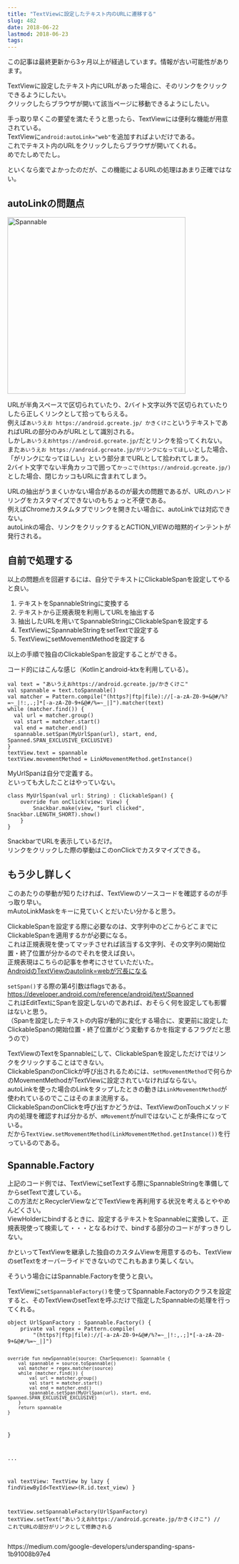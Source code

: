 ```yaml
---
title: "TextViewに設定したテキスト内のURLに遷移する"
slug: 482
date: 2018-06-22
lastmod: 2018-06-23
tags: 
---
```


<div id="wppda_alert">この記事は最終更新から3ヶ月以上が経過しています。情報が古い可能性があります。</div><p>TextViewに設定したテキスト内にURLがあった場合に、そのリンクをクリックできるようにしたい。<br />
クリックしたらブラウザが開いて該当ページに移動できるようにしたい。</p>
<p>手っ取り早くこの要望を満たそうと思ったら、TextViewには便利な機能が用意されている。<br />
TextViewに<code>android:autoLink="web"</code>を追加すればよいだけである。<br />
これでテキスト内のURLをクリックしたらブラウザが開いてくれる。<br />
めでたしめでたし。</p>
<p>といくなら楽でよかったのだが、この機能によるURLの処理はあまり正確ではない。</p>
<h2>autoLinkの問題点</h2>
<p><img src="https://android.gcreate.jp/wp-content/uploads/2018/06/1bf77c48d58c0ed4e17cd579af262f85.jpg" alt="Spannable" title="autoLinkをwebにした場合と自分でClickableSpanを設定した場合の比較.jpg" border="0" width="399" height="396" /></p>
<p>URLが半角スペースで区切られていたり、2バイト文字以外で区切られていたりしたら正しくリンクとして拾ってもらえる。<br />
例えば<code>あいうえお https://android.gcreate.jp/ かきくけこ</code>というテキストであればURLの部分のみがURLとして識別される。<br />
しかし<code>あいうえおhttps://android.gcreate.jp/</code>だとリンクを拾ってくれない。<br />
また<code>あいうえお https://android.gcreate.jp/がリンクになってほしい</code>とした場合、「がリンクになってほしい」という部分までURLとして拾われてしまう。<br />
2バイト文字でない半角カッコで囲って<code>かっこで(https://android.gcreate.jp/)</code>とした場合、閉じカッコもURLに含まれてしまう。</p>
<p>URLの抽出がうまくいかない場合があるのが最大の問題であるが、URLのハンドリングをカスタマイズできないのもちょっと不便である。<br />
例えばChromeカスタムタブでリンクを開きたい場合に、autoLinkでは対応できない。<br />
autoLinkの場合、リンクをクリックするとACTION_VIEWの暗黙的インテントが発行される。</p>
<h2>自前で処理する</h2>
<p>以上の問題点を回避するには、自分でテキストにClickableSpanを設定してやると良い。</p>
<ol>
<li>テキストをSpannableStringに変換する</li>
<li>テキストから正規表現を利用してURLを抽出する</li>
<li>抽出したURLを用いてSpannableStringにClickableSpanを設定する</li>
<li>TextViewにSpannableStringをsetTextで設定する</li>
<li>TextViewにsetMovementMethodを設定する</li>
</ol>
<p>以上の手順で独自のClickableSpanを設定することができる。</p>
<p>コード的にはこんな感じ（Kotlinとandroid-ktxを利用している）。</p>
<pre><code>val text = "あいうえおhttps://android.gcreate.jp/かきくけこ"
val spannable = text.toSpannable()
val matcher = Pattern.compile("(https?|ftp|file)://[-a-zA-Z0-9+&amp;@#/%?=~_|!:,.;]*[-a-zA-Z0-9+&amp;@#/%=~_|]").matcher(text)
while (matcher.find()) {
  val url = matcher.group()
  val start = matcher.start()
  val end = matcher.end()
  spannable.setSpan(MyUrlSpan(url), start, end, Spanned.SPAN_EXCLUSIVE_EXCLUSIVE)
}
textView.text = spannable
textView.movementMethod = LinkMovementMethod.getInstance()
</code></pre>
<p>MyUrlSpanは自分で定義する。<br />
といっても大したことはやっていない。</p>
<pre><code>class MyUrlSpan(val url: String) : ClickableSpan() {
    override fun onClick(view: View) {
        Snackbar.make(view, "$url clicked", Snackbar.LENGTH_SHORT).show()
    }
}
</code></pre>
<p>SnackbarでURLを表示しているだけ。<br />
リンクをクリックした際の挙動はこのonClickでカスタマイズできる。</p>
<h2>もう少し詳しく</h2>
<p>このあたりの挙動が知りたければ、TextViewのソースコードを確認するのが手っ取り早い。<br />
mAutoLinkMaskをキーに見ていくとだいたい分かると思う。</p>
<p>ClickableSpanを設定する際に必要なのは、文字列中のどこからどこまでにClickableSpanを適用するかが必要になる。<br />
これは正規表現を使ってマッチさせれば該当する文字列、その文字列の開始位置・終了位置が分かるのでそれを使えば良い。<br />
正規表現はこちらの記事を参考にさせていただいた。<br />
<a href="https://qiita.com/tanase-t/items/3e99a0f11088c16abf1d">AndroidのTextViewのautolink=webが冗長になる</a></p>
<p><code>setSpan()</code>する際の第4引数はflagsである。<br />
<a href="https://developer.android.com/reference/android/text/Spanned">https://developer.android.com/reference/android/text/Spanned</a><br />
これはEditTextにSpanを設定しないのであれば、おそらく何を設定しても影響はないと思う。<br />
（Spanを設定したテキストの内容が動的に変化する場合に、変更前に設定したClickableSpanの開始位置・終了位置がどう変動するかを指定するフラグだと思うので）</p>
<p>TextViewのTextをSpannableにして、ClickableSpanを設定しただけではリンクをクリックすることはできない。<br />
ClickableSpanのonClickが呼び出されるためには、<code>setMovementMethod</code>で何らかのMovementMethodがTextViewに設定されていなければならない。<br />
autoLinkを使った場合のLinkをタップしたときの動きは<code>LinkMovementMethod</code>が使われているのでここはそのまま流用する。<br />
ClickableSpanのonClickを呼び出すかどうかは、TextViewのonTouchメソッド内の処理を確認すれば分かるが、<code>mMovement</code>がnullではないことが条件になっている。<br />
だから<code>TextView.setMovementMethod(LinkMovementMethod.getInstance())</code>を行っているのである。</p>
<h2>Spannable.Factory</h2>
<p>上記のコード例では、TextViewにsetTextする際にSpannableStringを準備してからsetTextで渡している。<br />
この方法だとRecyclerViewなどでTextViewを再利用する状況を考えるとややめんどくさい。<br />
ViewHolderにbindするときに、設定するテキストをSpannableに変換して、正規表現使って検索して・・・となるわけで、bindする部分のコードがすっきりしない。</p>
<p>かといってTextViewを継承した独自のカスタムViewを用意するのも、TextViewのsetTextをオーバーライドできないのでこれもあまり美しくない。</p>
<p>そういう場合にはSpannable.Factoryを使うと良い。</p>
<p>TextViewに<code>setSpannableFactory()</code>を使ってSpannable.Factoryのクラスを設定すると、そのTextViewのsetTextを呼ぶだけで指定したSpannableの処理を行ってくれる。</p>
<pre><code>object UrlSpanFactory : Spannable.Factory() {
    private val regex = Pattern.compile(
        "(https?|ftp|file)://[-a-zA-Z0-9+&amp;@#/%?=~_|!:,.;]*[-a-zA-Z0-9+&amp;@#/%=~_|]")

    override fun newSpannable(source: CharSequence): Spannable {
        val spannable = source.toSpannable()
        val matcher = regex.matcher(source)
        while (matcher.find()) {
            val url = matcher.group()
            val start = matcher.start()
            val end = matcher.end()
            spannable.setSpan(MyUrlSpan(url), start, end, Spanned.SPAN_EXCLUSIVE_EXCLUSIVE)
        }
        return spannable
    }
}

...


val textView: TextView by lazy { findViewById&lt;TextView&gt;(R.id.text_view) }

textView.setSpannableFactory(UrlSpanFactory)
textView.setText("あいうえおhttps://android.gcreate.jp/かきくけこ")
// これでURLの部分がリンクとして修飾される
</code></pre>
<p>https://medium.com/google-developers/underspanding-spans-1b91008b97e4</p>

  